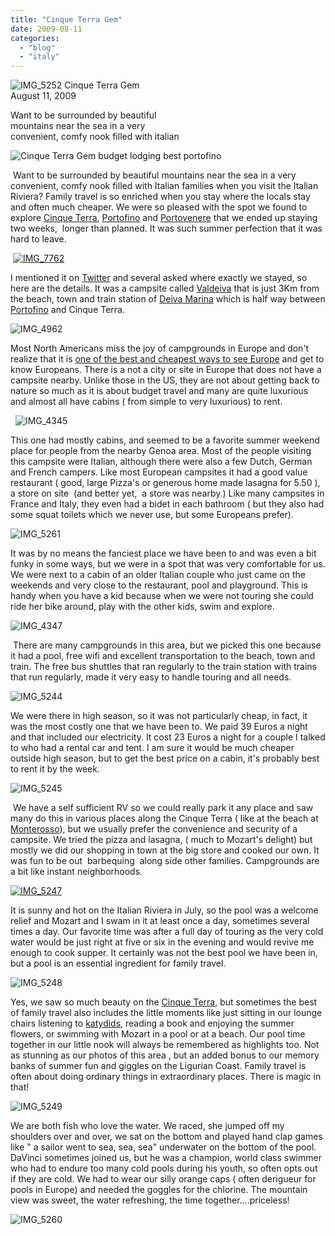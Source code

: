 ```yaml
---
title: "Cinque Terra Gem"
date: 2009-08-11
categories: 
  - "blog"
  - "italy"
---
```


 ![IMG_5252](https://pub-ac94b3f306b24c0dba4238943c97f2e1.r2.dev/6a00e5502a950788330120a51e371c970c.jpg) Cinque Terra Gem  
August 11, 2009

Want to be surrounded by beautiful  
mountains near the sea in a very  
convenient, comfy nook filled with italian

<!--more-->

![Cinque Terra Gem budget lodging best portofino](https://pub-ac94b3f306b24c0dba4238943c97f2e1.r2.dev/6a00e5502a950788330120a4c72bf2970b.jpg)

  
 Want to be surrounded by beautiful mountains near the sea in a very convenient, comfy nook filled with Italian families when you visit the Italian Riviera? Family travel is so enriched when you stay where the locals stay and often much cheaper. We were so pleased with the spot we found to explore [Cinque Terra](https://pub-ac94b3f306b24c0dba4238943c97f2e1.r2.dev/2009/07/7-best-reasons-to-travel-cinque-terre-italy.html), [Portofino](https://pub-ac94b3f306b24c0dba4238943c97f2e1.r2.dev/2009/07/family-travel-photo-italy.html) and [Portovenere](http://en.wikipedia.org/wiki/Portovenere) that we ended up staying  two weeks,  longer than planned. It was such summer perfection that it was hard to leave.

 [![IMG_7762](https://pub-ac94b3f306b24c0dba4238943c97f2e1.r2.dev/6a00e5502a950788330120a51e72de970c.jpg)](https://pub-ac94b3f306b24c0dba4238943c97f2e1.r2.dev/2025/09/6a00e5502a950788330120a51e72de970c.jpg)

I mentioned it on [Twitter](http://twitter.com/soultravelers3) and several asked where exactly we stayed, so here are the details. It was a campsite called [Valdeiva](http://www.hostelworld.com/hosteldetails.php/Camping-Valdeiva/Cinque-Terre/41) that is just 3Km from the beach, town and train station of [Deiva Marina](http://en.wikipedia.org/wiki/Deiva_Marina) which is half way between [Portofino](http://en.wikipedia.org/wiki/Portofino) and Cinque Terra.

![IMG_4962](https://pub-ac94b3f306b24c0dba4238943c97f2e1.r2.dev/6a00e5502a950788330120a51e710c970c.jpg)

Most North Americans miss the joy of campgrounds in Europe and don't realize that it is [one of the best and cheapest ways to see Europe](http://www.transitionsabroad.com/publications/magazine/0411/motor_homing_in_europe.shtml) and get to know Europeans. There is a not a city or site in Europe that does not have a campsite nearby. Unlike those in the US, they are not about getting back to nature so much as it is about budget travel and many are quite luxurious and almost all have cabins ( from simple to very luxurious) to rent.

  ![IMG_4345](https://pub-ac94b3f306b24c0dba4238943c97f2e1.r2.dev/6a00e5502a950788330120a4c72feb970b.jpg)

This one had mostly cabins, and seemed to be a favorite summer weekend place for people from the nearby Genoa area. Most of the people visiting this campsite were Italian, although there were also a few Dutch, German and French campers. Like most European campsites it had a good value restaurant ( good, large Pizza's or generous home made lasagna for 5.50 ), a store on site  (and better yet,  a store was nearby.) Like many campsites in France and Italy, they even had a bidet in each bathroom ( but they also had some squat toilets which we never use, but some Europeans prefer).

![IMG_5261](https://pub-ac94b3f306b24c0dba4238943c97f2e1.r2.dev/6a00e5502a950788330120a51e73eb970c.jpg)

It was by no means the fanciest place we have been to and was even a bit funky in some ways, but we were in a spot that was very comfortable for us. We were next to a cabin of an older Italian couple who just came on the weekends and very close to the restaurant, pool and playground. This is handy when you have a kid because when we were not touring she could ride her bike around, play with the other kids, swim and explore.

![IMG_4347](https://pub-ac94b3f306b24c0dba4238943c97f2e1.r2.dev/6a00e5502a950788330120a4c73144970b.jpg)

 There are many campgrounds in this area, but we picked this one because it had a pool, free wifi and excellent transportation to the beach, town and train. The free bus shuttles that ran regularly to the train station with trains that run regularly, made it very easy to handle touring and all needs.

![IMG_5244](https://pub-ac94b3f306b24c0dba4238943c97f2e1.r2.dev/6a00e5502a950788330120a4c731d1970b.jpg)

We were there in high season, so it was not particularly cheap, in fact, it was the most costly one that we have been to. We paid 39 Euros a night and that included our electricity. It cost 23 Euros a night for a couple I talked to who had a rental car and tent. I am sure it would be much cheaper outside high season, but to get the best price on a cabin, it's probably best to rent it by the week.

![IMG_5245](https://pub-ac94b3f306b24c0dba4238943c97f2e1.r2.dev/6a00e5502a950788330120a51e75c3970c.jpg)

 We have a self sufficient RV so we could really park it any place and saw many do this in various places along the Cinque Terra ( like at the beach at [Monterosso](http://en.wikipedia.org/wiki/Monterosso_al_Mare)), but we usually prefer the convenience and security of a campsite. We tried the pizza and lasagna, ( much to Mozart's delight) but mostly we did our shopping in town at the big store and cooked our own. It was fun to be out  barbequing  along side other families. Campgrounds are a bit like instant neighborhoods.

[![IMG_5247](https://pub-ac94b3f306b24c0dba4238943c97f2e1.r2.dev/6a00e5502a950788330120a51e7636970c.jpg)](https://pub-ac94b3f306b24c0dba4238943c97f2e1.r2.dev/2025/09/6a00e5502a950788330120a51e7636970c-150x150.jpg)

It is sunny and hot on the Italian Riviera in July, so the pool was a welcome relief and Mozart and I swam in it at least once a day, sometimes several times a day. Our favorite time was after a full day of touring as the very cold water would be just right at five or six in the evening and would revive me enough to cook supper. It certainly was not the best pool we have been in, but a pool is an essential ingredient for family travel.

![IMG_5248](https://pub-ac94b3f306b24c0dba4238943c97f2e1.r2.dev/6a00e5502a950788330120a4c73366970b.jpg)

Yes, we saw so much beauty on the [Cinque Terra](https://pub-ac94b3f306b24c0dba4238943c97f2e1.r2.dev/2009/07/7-best-reasons-to-travel-cinque-terre-italy.html), but sometimes the best of family travel also includes the little moments like just sitting in our lounge chairs listening to [katydids](http://en.wikipedia.org/wiki/Tettigoniidae), reading a book and enjoying the summer flowers, or swimming with Mozart in a pool or at a beach. Our pool time together in our little nook will always be remembered as highlights too. Not as stunning as our photos of this area , but an added bonus to our memory banks of summer fun and giggles on the Ligurian Coast. Family travel is often about doing ordinary things in extraordinary places. There is magic in that!

![IMG_5249](https://pub-ac94b3f306b24c0dba4238943c97f2e1.r2.dev/6a00e5502a950788330120a51e7791970c.jpg)

We are both fish who love the water. We raced, she jumped off my shoulders over and over, we sat on the bottom and played hand clap games like " a sailor went to sea, sea, sea" underwater on the bottom of the pool. DaVinci sometimes joined us, but he was a champion, world class swimmer who had to endure too many cold pools during his youth, so often opts out if they are cold. We had to wear our silly orange caps ( often derigueur for pools in Europe) and needed the goggles for the chlorine. The mountain view was sweet, the water refreshing, the time together....priceless!

![IMG_5260](https://pub-ac94b3f306b24c0dba4238943c97f2e1.r2.dev/6a00e5502a950788330120a51e783d970c.jpg)
